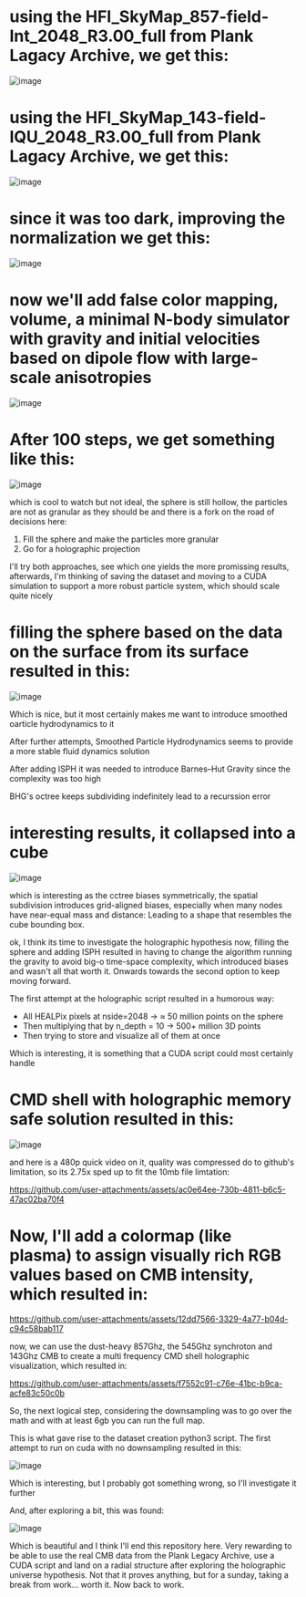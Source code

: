 
# using the HFI_SkyMap_857-field-Int_2048_R3.00_full from Plank Lagacy Archive, we get this:

![image](https://github.com/user-attachments/assets/f1f8919e-55cd-4708-964b-4af139a3f416)



# using the HFI_SkyMap_143-field-IQU_2048_R3.00_full from Plank Lagacy Archive, we get this:
![image](https://github.com/user-attachments/assets/f66e01c1-3fbe-4d7e-a866-f71990c10247)

# since it was too dark, improving the normalization we get this:

![image](https://github.com/user-attachments/assets/c574e347-c50b-47a4-a460-961c9a27d7a1)

# now we'll add false color mapping, volume, a minimal N-body simulator with gravity and initial velocities based on dipole flow with large-scale anisotropies
![image](https://github.com/user-attachments/assets/d08db87a-4043-4378-a02d-1f52d2ba436b)

# After 100 steps, we get something like this:

![image](https://github.com/user-attachments/assets/9b55b45c-a3e5-4241-9a4b-21569dfac67e)

which is cool to watch but not ideal, the sphere is still hollow, the particles are not as granular as they should be and there is a fork on the road of decisions here:

1. Fill the sphere and make the particles more granular
2. Go for a holographic projection

I'll try both approaches, see which one yields the more promissing results, afterwards, I'm thinking of saving the dataset and moving to a CUDA simulation to support a more robust particle system, which should scale quite nicely

# filling the sphere based on the data on the surface from its surface resulted in this:
![image](https://github.com/user-attachments/assets/f711cbff-8e08-4b4b-aaec-ec4dcc124b4e)

Which is nice, but it most certainly makes me want to introduce smoothed oarticle hydrodynamics to it

After further attempts, Smoothed Particle Hydrodynamics seems to provide a more stable fluid dynamics solution

After adding ISPH it was needed to introduce Barnes–Hut Gravity since the complexity was too high

BHG's octree keeps subdividing indefinitely lead to a recurssion error

# interesting results, it collapsed into a cube
![image](https://github.com/user-attachments/assets/c326aee4-72d9-4ac4-95db-7d6a83201513)

which is interesting as the cctree biases symmetrically, the spatial subdivision introduces grid-aligned biases, especially when many nodes have near-equal mass and distance: Leading to a shape that resembles the cube bounding box.

ok, I think its time to investigate the holographic hypothesis now, filling the sphere and adding ISPH resulted in having to change the algorithm running the gravity to avoid big-o time-space complexity, which introduced biases and wasn't all that worth it. Onwards towards the second option to keep moving forward.

The first attempt at the holographic script resulted in a humorous way:
- All HEALPix pixels at nside=2048 → ≈ 50 million points on the sphere
- Then multiplying that by n_depth = 10 → 500+ million 3D points
- Then trying to store and visualize all of them at once

Which is interesting, it is something that a CUDA script could most certainly handle

# CMD shell with holographic memory safe solution resulted in this:

![image](https://github.com/user-attachments/assets/3ff55196-fd0f-4849-91a2-5781d182a29e)

and here is a 480p quick video on it, quality was compressed do to github's limitation, so its 2.75x sped up to fit the 10mb file limtation:

https://github.com/user-attachments/assets/ac0e64ee-730b-4811-b6c5-47ac02ba70f4

# Now, I'll add a colormap (like plasma) to assign visually rich RGB values based on CMB intensity, which resulted in:

https://github.com/user-attachments/assets/12dd7566-3329-4a77-b04d-c94c58bab117

now, we can use the dust-heavy 857Ghz, the 545Ghz synchroton and 143Ghz CMB to create a multi frequency CMD shell holographic visualization, which resulted in:

https://github.com/user-attachments/assets/f7552c91-c76e-41bc-b9ca-acfe83c50c0b

So, the next logical step, considering the downsampling was to go over the math and with at least 6gb you can run the full map.

This is what gave rise to the dataset creation python3 script. The first attempt to run on cuda with no downsampling resulted in this:

![image](https://github.com/user-attachments/assets/460b7a77-a8c9-4e61-b045-ebba6af7779e)

Which is interesting, but I probably got something wrong, so I'll investigate it further 

And, after exploring a bit, this was found:

![image](https://github.com/user-attachments/assets/73d4fe07-4596-4341-932b-dda559181336)

Which is beautiful and I think I'll end this repository here. Very rewarding to be able to use the real CMB data from the Plank Legacy Archive, use a CUDA script and land on a radial structure after exploring the holographic universe hypothesis. Not that it proves anything, but for a sunday, taking a break from work... worth it. Now back to work. 
